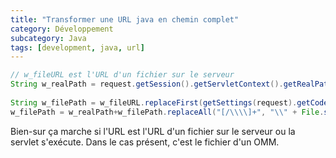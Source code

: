 ```yaml
---
title: "Transformer une URL java en chemin complet"
category: Développement
subcategory: Java
tags: [development, java, url]
---
```

``` java
// w_fileURL est l'URL d'un fichier sur le serveur
String w_realPath = request.getSession().getServletContext().getRealPath("/");
		
String w_filePath = w_fileURL.replaceFirst(getSettings(request).getCodeBase(), "");
w_filePath = w_realPath+w_filePath.replaceAll("[/\\\\]+", "\\" + File.separator);
```

Bien-sur ça marche si l'URL est l'URL d'un fichier sur le serveur ou la servlet s'exécute. Dans le cas présent, c'est 
le fichier d'un OMM.
